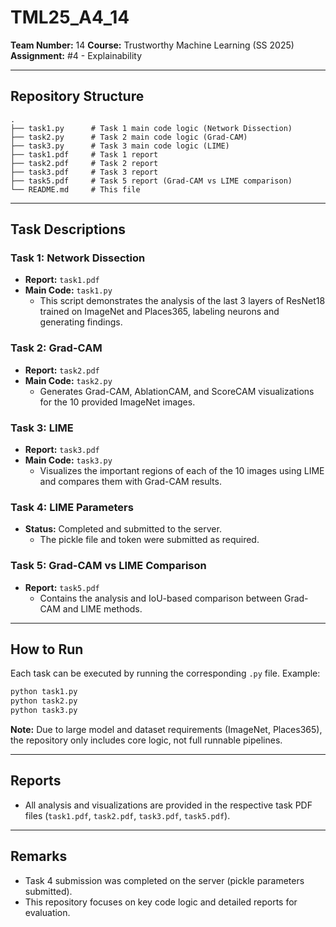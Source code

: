 # TML25_A4_14

**Team Number:** 14
**Course:** Trustworthy Machine Learning (SS 2025)  
**Assignment:** #4 - Explainability  

---

## **Repository Structure**

```
.
├── task1.py      # Task 1 main code logic (Network Dissection)
├── task2.py      # Task 2 main code logic (Grad-CAM)
├── task3.py      # Task 3 main code logic (LIME)
├── task1.pdf     # Task 1 report
├── task2.pdf     # Task 2 report
├── task3.pdf     # Task 3 report
├── task5.pdf     # Task 5 report (Grad-CAM vs LIME comparison)
└── README.md     # This file
```

---

## **Task Descriptions**

### **Task 1: Network Dissection**
- **Report:** `task1.pdf`  
- **Main Code:** `task1.py`  
  - This script demonstrates the analysis of the last 3 layers of ResNet18 trained on ImageNet and Places365, labeling neurons and generating findings.

### **Task 2: Grad-CAM**
- **Report:** `task2.pdf`  
- **Main Code:** `task2.py`  
  - Generates Grad-CAM, AblationCAM, and ScoreCAM visualizations for the 10 provided ImageNet images.

### **Task 3: LIME**
- **Report:** `task3.pdf`  
- **Main Code:** `task3.py`  
  - Visualizes the important regions of each of the 10 images using LIME and compares them with Grad-CAM results.

### **Task 4: LIME Parameters**
- **Status:** Completed and submitted to the server.  
  - The pickle file and token were submitted as required.

### **Task 5: Grad-CAM vs LIME Comparison**
- **Report:** `task5.pdf`  
  - Contains the analysis and IoU-based comparison between Grad-CAM and LIME methods.


---

## **How to Run**
Each task can be executed by running the corresponding `.py` file. Example:
```bash
python task1.py
python task2.py
python task3.py
```
**Note:** Due to large model and dataset requirements (ImageNet, Places365), the repository only includes core logic, not full runnable pipelines.

---

## **Reports**
- All analysis and visualizations are provided in the respective task PDF files (`task1.pdf`, `task2.pdf`, `task3.pdf`, `task5.pdf`).

---

## **Remarks**
- Task 4 submission was completed on the server (pickle parameters submitted).  
- This repository focuses on key code logic and detailed reports for evaluation.
